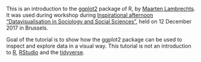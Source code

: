 This is an introduction to the [ggplot2](http://ggplot2.tidyverse.org/) package of R, by [Maarten Lambrechts](https://www.twitter.com/maartenzam). It was used during workshop during [Inspirational afternoon “Datavisualisation in Sociology and Social Sciences”](http://www.sociologie.be/datavisualisatie/), held on 12 December 2017 in Brussels.

Goal of the tutorial is to show how the ggplot2 package can be used to inspect and explore data in a visual way. This tutorial is not an introduction to [R](https://www.r-project.org/), [RStudio](https://www.rstudio.com/) and the [tidyverse](https://www.tidyverse.org/).